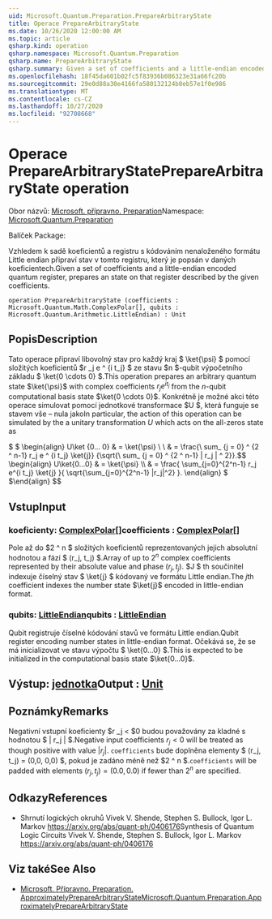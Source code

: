 ```yaml
---
uid: Microsoft.Quantum.Preparation.PrepareArbitraryState
title: Operace PrepareArbitraryState
ms.date: 10/26/2020 12:00:00 AM
ms.topic: article
qsharp.kind: operation
qsharp.namespace: Microsoft.Quantum.Preparation
qsharp.name: PrepareArbitraryState
qsharp.summary: Given a set of coefficients and a little-endian encoded quantum register, prepares an state on that register described by the given coefficients.
ms.openlocfilehash: 18f45da601b02fc5f83936b086323e31a66fc20b
ms.sourcegitcommit: 29e0d88a30e4166fa580132124b0eb57e1f0e986
ms.translationtype: MT
ms.contentlocale: cs-CZ
ms.lasthandoff: 10/27/2020
ms.locfileid: "92708668"
---
```

# <a name="preparearbitrarystate-operation"></a><span data-ttu-id="b0189-102">Operace PrepareArbitraryState</span><span class="sxs-lookup"><span data-stu-id="b0189-102">PrepareArbitraryState operation</span></span>

<span data-ttu-id="b0189-103">Obor názvů: [Microsoft. přípravno. Preparation](xref:Microsoft.Quantum.Preparation)</span><span class="sxs-lookup"><span data-stu-id="b0189-103">Namespace: [Microsoft.Quantum.Preparation](xref:Microsoft.Quantum.Preparation)</span></span>

<span data-ttu-id="b0189-104">Balíček [](https://nuget.org/packages/)</span><span class="sxs-lookup"><span data-stu-id="b0189-104">Package: [](https://nuget.org/packages/)</span></span>


<span data-ttu-id="b0189-105">Vzhledem k sadě koeficientů a registru s kódováním nenaloženého formátu Little endian připraví stav v tomto registru, který je popsán v daných koeficientech.</span><span class="sxs-lookup"><span data-stu-id="b0189-105">Given a set of coefficients and a little-endian encoded quantum register, prepares an state on that register described by the given coefficients.</span></span>

```qsharp
operation PrepareArbitraryState (coefficients : Microsoft.Quantum.Math.ComplexPolar[], qubits : Microsoft.Quantum.Arithmetic.LittleEndian) : Unit
```


## <a name="description"></a><span data-ttu-id="b0189-106">Popis</span><span class="sxs-lookup"><span data-stu-id="b0189-106">Description</span></span>

<span data-ttu-id="b0189-107">Tato operace připraví libovolný stav pro každý kraj $ \ket{\psi} $ pomocí složitých koeficientů $r _j e ^ {i t_j} $ ze stavu $n $-qubit výpočetního základu $ \ket{0 \cdots 0} $.</span><span class="sxs-lookup"><span data-stu-id="b0189-107">This operation prepares an arbitrary quantum state $\ket{\psi}$ with complex coefficients $r_j e^{i t_j}$ from the $n$-qubit computational basis state $\ket{0 \cdots 0}$.</span></span>
<span data-ttu-id="b0189-108">Konkrétně je možné akci této operace simulovat pomocí jednotkové transformace $U $, která funguje se stavem vše – nula jako</span><span class="sxs-lookup"><span data-stu-id="b0189-108">In particular, the action of this operation can be simulated by the a unitary transformation $U$ which acts on the all-zeros state as</span></span>

<span data-ttu-id="b0189-109">$ $ \begin{align} U\ket {0... 0} & = \ket{\psi} \\ \\ & = \frac{\ sum_ {j = 0} ^ {2 ^ n-1} r_j e ^ {i t_j} \ket{j}} {\sqrt{\ sum_ {j = 0} ^ {2 ^ n-1} | r_j | ^ 2}}.</span><span class="sxs-lookup"><span data-stu-id="b0189-109">$$ \begin{align} U\ket{0...0} & = \ket{\psi} \\\\ & = \frac{ \sum_{j=0}^{2^n-1} r_j e^{i t_j} \ket{j} }{ \sqrt{\sum_{j=0}^{2^n-1} |r_j|^2} }.</span></span>
<span data-ttu-id="b0189-110">\end{align} $ $</span><span class="sxs-lookup"><span data-stu-id="b0189-110">\end{align} $$</span></span>

## <a name="input"></a><span data-ttu-id="b0189-111">Vstup</span><span class="sxs-lookup"><span data-stu-id="b0189-111">Input</span></span>

### <a name="coefficients--complexpolar"></a><span data-ttu-id="b0189-112">koeficienty: [ComplexPolar](xref:Microsoft.Quantum.Math.ComplexPolar)[]</span><span class="sxs-lookup"><span data-stu-id="b0189-112">coefficients : [ComplexPolar](xref:Microsoft.Quantum.Math.ComplexPolar)[]</span></span>

<span data-ttu-id="b0189-113">Pole až do $2 ^ n $ složitých koeficientů reprezentovaných jejich absolutní hodnotou a fází $ (r_j, t_j) $.</span><span class="sxs-lookup"><span data-stu-id="b0189-113">Array of up to $2^n$ complex coefficients represented by their absolute value and phase $(r_j, t_j)$.</span></span> <span data-ttu-id="b0189-114">$J $ th součinitel indexuje číselný stav $ \ket{j} $ kódovaný ve formátu Little endian.</span><span class="sxs-lookup"><span data-stu-id="b0189-114">The $j$th coefficient indexes the number state $\ket{j}$ encoded in little-endian format.</span></span>


### <a name="qubits--littleendian"></a><span data-ttu-id="b0189-115">qubits: [LittleEndian](xref:Microsoft.Quantum.Arithmetic.LittleEndian)</span><span class="sxs-lookup"><span data-stu-id="b0189-115">qubits : [LittleEndian](xref:Microsoft.Quantum.Arithmetic.LittleEndian)</span></span>

<span data-ttu-id="b0189-116">Qubit registruje číselné kódování stavů ve formátu Little endian.</span><span class="sxs-lookup"><span data-stu-id="b0189-116">Qubit register encoding number states in little-endian format.</span></span> <span data-ttu-id="b0189-117">Očekává se, že se má inicializovat ve stavu výpočtu $ \ket{0...0} $.</span><span class="sxs-lookup"><span data-stu-id="b0189-117">This is expected to be initialized in the computational basis state $\ket{0...0}$.</span></span>



## <a name="output--unit"></a><span data-ttu-id="b0189-118">Výstup: [jednotka](xref:microsoft.quantum.lang-ref.unit)</span><span class="sxs-lookup"><span data-stu-id="b0189-118">Output : [Unit](xref:microsoft.quantum.lang-ref.unit)</span></span>



## <a name="remarks"></a><span data-ttu-id="b0189-119">Poznámky</span><span class="sxs-lookup"><span data-stu-id="b0189-119">Remarks</span></span>

<span data-ttu-id="b0189-120">Negativní vstupní koeficienty $r _j < $0 budou považovány za kladné s hodnotou $ | r_j | $.</span><span class="sxs-lookup"><span data-stu-id="b0189-120">Negative input coefficients $r_j < 0$ will be treated as though positive with value $|r_j|$.</span></span> <span data-ttu-id="b0189-121">`coefficients` bude doplněna elementy $ (r_j, t_j) = (0,0, 0,0) $, pokud je zadáno méně než $2 ^ n $.</span><span class="sxs-lookup"><span data-stu-id="b0189-121">`coefficients` will be padded with elements $(r_j, t_j) = (0.0, 0.0)$ if fewer than $2^n$ are specified.</span></span>

## <a name="references"></a><span data-ttu-id="b0189-122">Odkazy</span><span class="sxs-lookup"><span data-stu-id="b0189-122">References</span></span>

- <span data-ttu-id="b0189-123">Shrnutí logických okruhů Vivek V. Shende, Stephen S. Bullock, Igor L. Markov https://arxiv.org/abs/quant-ph/0406176</span><span class="sxs-lookup"><span data-stu-id="b0189-123">Synthesis of Quantum Logic Circuits Vivek V. Shende, Stephen S. Bullock, Igor L. Markov https://arxiv.org/abs/quant-ph/0406176</span></span>

## <a name="see-also"></a><span data-ttu-id="b0189-124">Viz také</span><span class="sxs-lookup"><span data-stu-id="b0189-124">See Also</span></span>

- [<span data-ttu-id="b0189-125">Microsoft. Přípravno. Preparation. ApproximatelyPrepareArbitraryState</span><span class="sxs-lookup"><span data-stu-id="b0189-125">Microsoft.Quantum.Preparation.ApproximatelyPrepareArbitraryState</span></span>](xref:Microsoft.Quantum.Preparation.ApproximatelyPrepareArbitraryState)